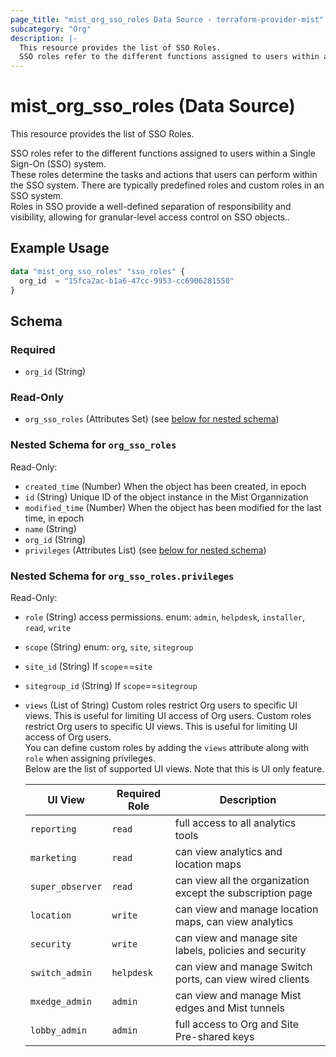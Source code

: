 ```yaml
---
page_title: "mist_org_sso_roles Data Source - terraform-provider-mist"
subcategory: "Org"
description: |-
  This resource provides the list of SSO Roles.
  SSO roles refer to the different functions assigned to users within a Single Sign-On (SSO) system.These roles determine the tasks and actions that users can perform within the SSO system. There are typically predefined roles and custom roles in an SSO system.Roles in SSO provide a well-defined separation of responsibility and visibility, allowing for granular-level access control on SSO objects..
---
```


# mist_org_sso_roles (Data Source)

This resource provides the list of SSO Roles.

SSO roles refer to the different functions assigned to users within a Single Sign-On (SSO) system.  
These roles determine the tasks and actions that users can perform within the SSO system. There are typically predefined roles and custom roles in an SSO system.  
Roles in SSO provide a well-defined separation of responsibility and visibility, allowing for granular-level access control on SSO objects..


## Example Usage

```terraform
data "mist_org_sso_roles" "sso_roles" {
  org_id  = "15fca2ac-b1a6-47cc-9953-cc6906281550"
}
```

<!-- schema generated by tfplugindocs -->
## Schema

### Required

- `org_id` (String)

### Read-Only

- `org_sso_roles` (Attributes Set) (see [below for nested schema](#nestedatt--org_sso_roles))

<a id="nestedatt--org_sso_roles"></a>
### Nested Schema for `org_sso_roles`

Read-Only:

- `created_time` (Number) When the object has been created, in epoch
- `id` (String) Unique ID of the object instance in the Mist Organnization
- `modified_time` (Number) When the object has been modified for the last time, in epoch
- `name` (String)
- `org_id` (String)
- `privileges` (Attributes List) (see [below for nested schema](#nestedatt--org_sso_roles--privileges))

<a id="nestedatt--org_sso_roles--privileges"></a>
### Nested Schema for `org_sso_roles.privileges`

Read-Only:

- `role` (String) access permissions. enum: `admin`, `helpdesk`, `installer`, `read`, `write`
- `scope` (String) enum: `org`, `site`, `sitegroup`
- `site_id` (String) If `scope`==`site`
- `sitegroup_id` (String) If `scope`==`sitegroup`
- `views` (List of String) Custom roles restrict Org users to specific UI views. This is useful for limiting UI access of Org users. Custom roles restrict Org users to specific UI views. This is useful for limiting UI access of Org users.  
You can define custom roles by adding the `views` attribute along with `role` when assigning privileges.  
Below are the list of supported UI views. Note that this is UI only feature.  

  | UI View | Required Role | Description |
  | --- | --- | --- |
  | `reporting` | `read` | full access to all analytics tools |
  | `marketing` | `read` | can view analytics and location maps |
  | `super_observer` | `read` | can view all the organization except the subscription page |
  | `location` | `write` | can view and manage location maps, can view analytics |
  | `security` | `write` | can view and manage site labels, policies and security |
  | `switch_admin` | `helpdesk` | can view and manage Switch ports, can view wired clients |
  | `mxedge_admin` | `admin` | can view and manage Mist edges and Mist tunnels |
  | `lobby_admin` | `admin` | full access to Org and Site Pre-shared keys |